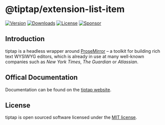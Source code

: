 # @tiptap/extension-list-item
[![Version](https://img.shields.io/npm/v/@tiptap/extension-list-item.svg?label=version)](https://www.npmjs.com/package/@tiptap/extension-list-item)
[![Downloads](https://img.shields.io/npm/dm/@tiptap/extension-list-item.svg)](https://npmcharts.com/compare/tiptap?minimal=true)
[![License](https://img.shields.io/npm/l/@tiptap/extension-list-item.svg)](https://www.npmjs.com/package/@tiptap/extension-list-item)
[![Sponsor](https://img.shields.io/static/v1?label=Sponsor&message=%E2%9D%A4&logo=GitHub)](https://github.com/sponsors/ueberdosis)

## Introduction
tiptap is a headless wrapper around [ProseMirror](https://ProseMirror.net) – a toolkit for building rich text WYSIWYG editors, which is already in use at many well-known companies such as *New York Times*, *The Guardian* or *Atlassian*.

## Offical Documentation
Documentation can be found on the [tiptap website](https://tiptap.dev).

## License
tiptap is open sourced software licensed under the [MIT license](https://github.com/ueberdosis/tiptap-next/blob/main/LICENSE.md).
